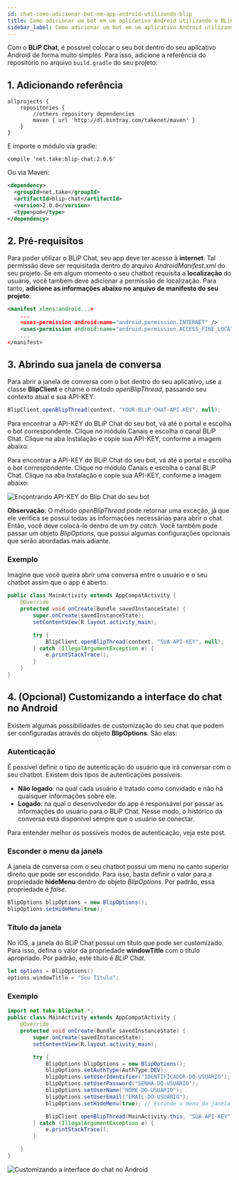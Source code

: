 ```yaml
---
id: chat-como-adicionar-bot-em-app-android-utilizando-blip
title: Como adicionar um bot em um aplicativo Android utilizando o BLiP Chat?
sidebar_label: Como adicionar um bot em um aplicativo Android utilizando o BLiP Chat?
---
```


Com o **BLiP Chat**, é possível colocar o seu bot dentro do seu aplicativo Android de forma muito simples. Para isso, adicione a referência do repositório no arquivo `build.gradle` do seu projeto:

## 1. Adicionando referência

```
allprojects {
    repositories {
        //others repository dependencies
        maven { url 'http://dl.bintray.com/takenet/maven' }
    }
}
```

E importe o módulo via gradle:

```
compile 'net.take:blip-chat:2.0.6'
```

Ou via Maven:

```xml
<dependency>
  <groupId>net.take</groupId>
  <artifactId>blip-chat</artifactId>
  <version>2.0.6</version>
  <type>pom</type>
</dependency>
```

## 2. Pré-requisitos

Para poder utilizar o BLiP Chat, seu app deve ter acesso à **internet**. Tal permissão deve ser requisitada dentro do arquivo *AndroidManifest.xml* do seu projeto. Se em algum momento o seu chatbot requisita a **localização** do usuário, você também deve adicionar a permissão de localização. Para tanto, **adicione as informações abaixo no arquivo de manifesto do seu projeto**:

```xml
<manifest xlmns:android...>
    ...
    <uses-permission android:name="android.permission.INTERNET" />
    <uses-permission android:name="android.permission.ACCESS_FINE_LOCATION" />
    ...
</manifest>
```

## 3. Abrindo sua janela de conversa

Para abrir a janela de conversa com o bot dentro do seu aplicativo, use a classe **BlipClient** e chame o método *openBlipThread*, passando seu contexto atual e sua API-KEY.

```java
BlipClient.openBlipThread(context, "YOUR-BLiP-CHAT-API-KEY", null);
```

Para encontrar a API-KEY do BLiP Chat do seu bot, vá até o portal e escolha o bot correspondente. Clique no módulo Canais e escolha o canal BLiP Chat. Clique na aba Instalação e copie sua API-KEY, conforme a imagem abaixo:

Para encontrar a API-KEY do BLiP Chat do seu bot, vá até o portal e escolha o bot correspondente. Clique no módulo Canais e escolha o canal BLiP Chat. Clique na aba Instalação e copie sua API-KEY, conforme a imagem abaixo:

![Encontrando API-KEY do Blip Chat do seu bot](/img/practice/blip-chat/chat-como-adicionar-bot-em-app-android-utilizando-blip-1.png)

**Observação**: O método *openBlipThread* pode retornar uma exceção, já que ele verifica se possui todas as informações necessárias para abrir o chat. Então, você deve colocá-lo dentro de um *try catch*. Você também pode passar um objeto *BlipOptions*, que possui algumas configurações opcionais que serão abordadas mais adiante.

### Exemplo

Imagine que você queira abrir uma conversa entre o usuário e o seu chatbot assim que o app é aberto.

```java
public class MainActivity extends AppCompatActivity {    
    @Override
    protected void onCreate(Bundle savedInstanceState) {
        super.onCreate(savedInstanceState);
        setContentView(R.layout.activity_main);

        try {
            BlipClient.openBlipThread(context, "SUA-API-KEY", null);
        } catch (IllegalArgumentException e) {
            e.printStackTrace();
        }
    }
}
```

## 4. (Opcional) Customizando a interface do chat no Android

Existem algumas possibilidades de customização do seu chat que podem ser configuradas através do objeto **BlipOptions**. São elas:

### Autenticação

É possível definir o tipo de autenticação do usuário que irá conversar com o seu chatbot. Existem dois tipos de autenticações possíveis:

* **Não logado**: na qual cada usuário é tratado como convidado e não há quaisquer informações sobre ele.
* **Logado**: na qual o desenvolvedor do app é responsável por passar as informações do usuário para o BLiP Chat. Nesse modo, o histórico da conversa está disponível sempre que o usuário se conectar.

Para entender melhor os possíveis modos de autenticação, veja este post.

### Esconder o menu da janela

A janela de conversa com o seu chatbot possui um menu no canto superior direito que pode ser escondido. Para isso, basta definir o valor para a propriedade **hideMenu** dentro do objeto *BlipOptions*. Por padrão, essa propriedade é *false*.

```java
BlipOptions blipOptions = new BlipOptions();
blipOptions.setHideMenu(true);
```

### Título da janela

No iOS, a janela do BLiP Chat possui um título que pode ser customizado. Para isso, defina o valor da propriedade **windowTitle** com o título apropriado. Por padrão, este título é *BLiP Chat*.

```swift
let options = BlipOptions()
options.windowTitle = "Seu Título";
```

### Exemplo

```java
import net.take.blipchat.*;
public class MainActivity extends AppCompatActivity {
    @Override
    protected void onCreate(Bundle savedInstanceState) {
        super.onCreate(savedInstanceState);
        setContentView(R.layout.activity_main);

        try {
            BlipOptions blipOptions = new BlipOptions();
            blipOptions.setAuthType(AuthType.DEV);
            blipOptions.setUserIdentifier("IDENTIFICADOR-DO-USUARIO");
            blipOptions.setUserPassword("SENHA-DO-USUARIO");
            blipOptions.setUserName("NOME-DO-USUARIO");
            blipOptions.setUserEmail("EMAIL-DO-USUARIO");
            blipOptions.setHideMenu(true); // Esconde o menu da janela

            BlipClient.openBlipThread(MainActivity.this, "SUA-API-KEY", blipOptions);
        } catch (IllegalArgumentException e) {
            e.printStackTrace();
        }

    }
}
```

![Customizando a interface do chat no Android](/img/practice/blip-chat/chat-como-adicionar-bot-em-app-android-utilizando-blip-2.png)